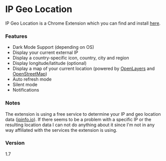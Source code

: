 # IP Geo Location
IP Geo Location is a Chrome Extension which you can find and install [here].

### Features
 - Dark Mode Support (depending on OS)
 - Display your current external IP
 - Display a country-specific icon, country, city and region
 - Display longitude/latitude (optional)
 - Display a map of your current location (powered by [OpenLayers] and [OpenStreetMap])
 - Auto refresh mode
 - Silent mode
 - Notifications

### Notes
The extension is using a free service to determine your IP and geo location data ([ipinfo.io]). If there seems to be a problem with a specific IP or the resulting location data I can not do anything about it since I'm not in any way affiliated with the services the extension is using.

### Version
1.7

[here]:https://chrome.google.com/webstore/detail/ip-geo-location/bbhilcamdnlfkhcdecflcbaaecjbngoi
[ipinfo.io]:https://ipinfo.io
[OpenLayers]:https://openlayers.org/
[OpenStreetMap]:https://www.openstreetmap.org
